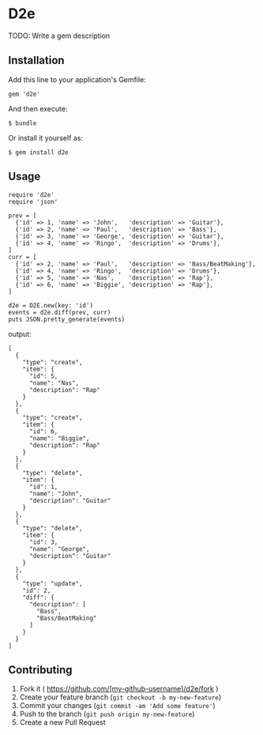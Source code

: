 # D2e

TODO: Write a gem description

## Installation

Add this line to your application's Gemfile:

    gem 'd2e'

And then execute:

    $ bundle

Or install it yourself as:

    $ gem install d2e

## Usage

```
require 'd2e'
require 'json'

prev = [
  {'id' => 1, 'name' => 'John',   'description' => 'Guitar'},
  {'id' => 2, 'name' => 'Paul',   'description' => 'Bass'},
  {'id' => 3, 'name' => 'George', 'description' => 'Guitar'},
  {'id' => 4, 'name' => 'Ringo',  'description' => 'Drums'},
]
curr = [
  {'id' => 2, 'name' => 'Paul',   'description' => 'Bass/BeatMaking'},
  {'id' => 4, 'name' => 'Ringo',  'description' => 'Drums'},
  {'id' => 5, 'name' => 'Nas',    'description' => 'Rap'},
  {'id' => 6, 'name' => 'Biggie', 'description' => 'Rap'},
]

d2e = D2E.new(key: 'id')
events = d2e.diff(prev, curr)
puts JSON.pretty_generate(events)
```

output:

```
[
  {
    "type": "create",
    "item": {
      "id": 5,
      "name": "Nas",
      "description": "Rap"
    }
  },
  {
    "type": "create",
    "item": {
      "id": 6,
      "name": "Biggie",
      "description": "Rap"
    }
  },
  {
    "type": "delete",
    "item": {
      "id": 1,
      "name": "John",
      "description": "Guitar"
    }
  },
  {
    "type": "delete",
    "item": {
      "id": 3,
      "name": "George",
      "description": "Guitar"
    }
  },
  {
    "type": "update",
    "id": 2,
    "diff": {
      "description": [
        "Bass",
        "Bass/BeatMaking"
      ]
    }
  }
]
```

## Contributing

1. Fork it ( https://github.com/[my-github-username]/d2e/fork )
2. Create your feature branch (`git checkout -b my-new-feature`)
3. Commit your changes (`git commit -am 'Add some feature'`)
4. Push to the branch (`git push origin my-new-feature`)
5. Create a new Pull Request
